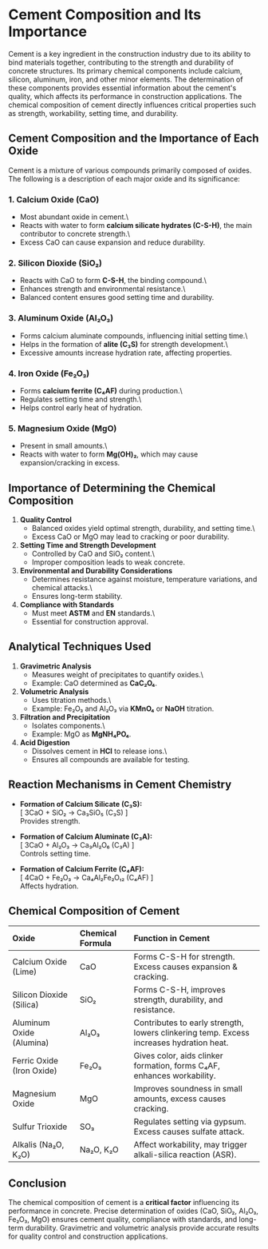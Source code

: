 # Cement Composition and Its Importance

Cement is a key ingredient in the construction industry due to its
ability to bind materials together, contributing to the strength and
durability of concrete structures. Its primary chemical components
include calcium, silicon, aluminum, iron, and other minor elements. The
determination of these components provides essential information about
the cement's quality, which affects its performance in construction
applications. The chemical composition of cement directly influences
critical properties such as strength, workability, setting time, and durability.

## Cement Composition and the Importance of Each Oxide

Cement is a mixture of various compounds primarily composed of oxides.
The following is a description of each major oxide and its significance:

### 1. Calcium Oxide (CaO)

-   Most abundant oxide in cement.\
-   Reacts with water to form **calcium silicate hydrates (C-S-H)**, the
    main contributor to concrete strength.\
-   Excess CaO can cause expansion and reduce durability.

### 2. Silicon Dioxide (SiO₂)

-   Reacts with CaO to form **C-S-H**, the binding compound.\
-   Enhances strength and environmental resistance.\
-   Balanced content ensures good setting time and durability.

### 3. Aluminum Oxide (Al₂O₃)

-   Forms calcium aluminate compounds, influencing initial setting
    time.\
-   Helps in the formation of **alite (C₃S)** for strength development.\
-   Excessive amounts increase hydration rate, affecting properties.

### 4. Iron Oxide (Fe₂O₃)

-   Forms **calcium ferrite (C₄AF)** during production.\
-   Regulates setting time and strength.\
-   Helps control early heat of hydration.

### 5. Magnesium Oxide (MgO)

-   Present in small amounts.\
-   Reacts with water to form **Mg(OH)₂**, which may cause
    expansion/cracking in excess.

## Importance of Determining the Chemical Composition

1.  **Quality Control**
    -   Balanced oxides yield optimal strength, durability, and setting
        time.\
    -   Excess CaO or MgO may lead to cracking or poor durability.
2.  **Setting Time and Strength Development**
    -   Controlled by CaO and SiO₂ content.\
    -   Improper composition leads to weak concrete.
3.  **Environmental and Durability Considerations**
    -   Determines resistance against moisture, temperature variations,
        and chemical attacks.\
    -   Ensures long-term stability.
4.  **Compliance with Standards**
    -   Must meet **ASTM** and **EN** standards.\
    -   Essential for construction approval.

## Analytical Techniques Used

1.  **Gravimetric Analysis**
    -   Measures weight of precipitates to quantify oxides.\
    -   Example: CaO determined as **CaC₂O₄**.
2.  **Volumetric Analysis**
    -   Uses titration methods.\
    -   Example: Fe₂O₃ and Al₂O₃ via **KMnO₄** or **NaOH** titration.
3.  **Filtration and Precipitation**
    -   Isolates components.\
    -   Example: MgO as **MgNH₄PO₄**.
4.  **Acid Digestion**
    -   Dissolves cement in **HCl** to release ions.\
    -   Ensures all compounds are available for testing.

## Reaction Mechanisms in Cement Chemistry

-   **Formation of Calcium Silicate (C₃S):**\
    \[ 3CaO + SiO₂ → Ca₃SiO₅ (C₃S) \]\
    Provides strength.

-   **Formation of Calcium Aluminate (C₃A):**\
    \[ 3CaO + Al₂O₃ → Ca₃Al₂O₆ (C₃A) \]\
    Controls setting time.

-   **Formation of Calcium Ferrite (C₄AF):**\
    \[ 4CaO + Fe₂O₃ → Ca₄Al₂Fe₂O₁₂ (C₄AF) \]\
    Affects hydration.

## Chemical Composition of Cement

  | Oxide | Chemical Formula | Function in Cement |
|:------------|:------------|:------------------|
| Calcium Oxide (Lime) | CaO | Forms C-S-H for strength. Excess causes expansion & cracking. |
| Silicon Dioxide (Silica) | SiO₂ | Forms C-S-H, improves strength, durability, and resistance. |
| Aluminum Oxide (Alumina) | Al₂O₃ | Contributes to early strength, lowers clinkering temp. Excess increases hydration heat. |
| Ferric Oxide (Iron Oxide) | Fe₂O₃ | Gives color, aids clinker formation, forms C₄AF, enhances workability. |
| Magnesium Oxide | MgO | Improves soundness in small amounts, excess causes cracking. |
| Sulfur Trioxide | SO₃ | Regulates setting via gypsum. Excess causes sulfate attack. |
| Alkalis (Na₂O, K₂O) | Na₂O, K₂O | Affect workability, may trigger alkali-silica reaction (ASR). |

## Conclusion

The chemical composition of cement is a **critical factor** influencing
its performance in concrete. Precise determination of oxides (CaO, SiO₂,
Al₂O₃, Fe₂O₃, MgO) ensures cement quality, compliance with standards,
and long-term durability. Gravimetric and volumetric analysis provide
accurate results for quality control and construction applications.
